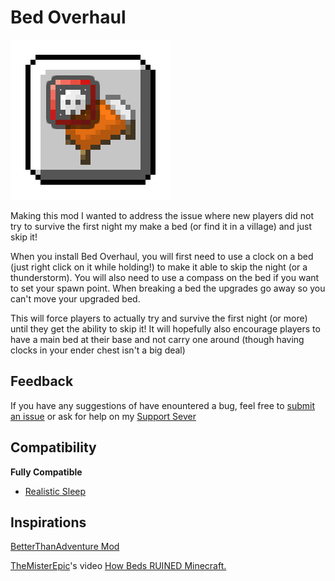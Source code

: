 # Bed Overhaul

![](https://github.com/Iru21/BedOverhaul/raw/master/src/main/resources/assets/bedoverhaul/icon.png)

Making this mod I wanted to address the issue where new players did not try to survive the first night my make a bed (or find it in a village) and just skip it!

When you install Bed Overhaul, you will first need to use a clock on a bed (just right click on it while holding!) to make it able to skip the night (or a thunderstorm). You will also need to use a compass on the bed if you want to set your spawn point. When breaking a bed the upgrades go away so you can't move your upgraded bed.

This will force players to actually try and survive the first night (or more) until they get the ability to skip it! It will hopefully also encourage players to have a main bed at their base and not carry one around (though having clocks in your ender chest isn't a big deal)

## Feedback

If you have any suggestions of have enountered a bug, feel free to [submit an issue](https://github.com/Iru21/BedOverhaul/issues/new) or ask for help on my [Support Sever](https://discord.gg/jrebrmDD5X)

## Compatibility

**Fully Compatible**
- [Realistic Sleep](https://github.com/Steveplays28/realisticsleep)


## Inspirations

[BetterThanAdventure Mod](https://www.minecraftforum.net/forums/mapping-and-modding-java-edition/minecraft-mods/3106066-better-than-adventure-for-beta-1-7-3-timely)

[TheMisterEpic](https://www.youtube.com/@TheMisterEpic)'s video [How Beds RUINED Minecraft.](https://www.youtube.com/watch?v=yTB8qDbfhBg)
